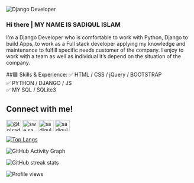 ![Django Developer](https://static.djangoproject.com/img/logos/django-logo-negative.png)
### Hi there | MY NAME IS SADIQUL ISLAM


I'm a Django Developer who is comfortable to work with Python, Django to build Apps, to work as a Full stack developer applying my knowledge and maintenance to fulfill specific needs customer of the company. I enjoy to work with a team as well as individual it’s depend on the situation of the company.

##🟩 Skills & Experience:
✅ HTML / CSS / jQuery / BOOTSTRAP <br>
✅ PYTHON / DJANGO / JS <br>
✅ MY SQL / SQLite3 <br>
## Connect with me!
<p align="left">
<a href="https://twitter.com/@tpisadiqul" target="blank"><img align="center" src="https://raw.githubusercontent.com/rahuldkjain/github-profile-readme-generator/master/src/images/icons/Social/twitter.svg" alt="@tpisadiqul" height="30" width="40" /></a>
<a href="https://fb.com/swe.sadiqul" target="blank"><img align="center" src="https://raw.githubusercontent.com/rahuldkjain/github-profile-readme-generator/master/src/images/icons/Social/facebook.svg" alt="swe.sadiqul" height="30" width="40" /></a>
<a href="https://instagram.com/sadiqul.official390" target="blank"><img align="center" src="https://raw.githubusercontent.com/rahuldkjain/github-profile-readme-generator/master/src/images/icons/Social/instagram.svg" alt="sadiqul.official390" height="30" width="40" /></a>
<a href="https://dribbble.com/sadiqul_official" target="blank"><img align="center" src="https://raw.githubusercontent.com/rahuldkjain/github-profile-readme-generator/master/src/images/icons/Social/dribbble.svg" alt="sadiqul_official" height="30" width="40" /></a>
</p>



[![Top Langs](https://github-readme-stats.vercel.app/api/top-langs/?username=Sadiqul-Islam)](https://github.com/anuraghazra/github-readme-stats)

![GitHub Activity Graph](https://activity-graph.herokuapp.com/graph?username=Sadiqul-Islam)  

![GitHub streak stats](https://github-readme-streak-stats.herokuapp.com/?user=Sadiqul-Islam)  

![Profile views](https://gpvc.arturio.dev/Sadiqul-Islam)  
